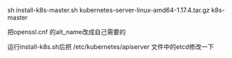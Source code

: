 sh install-k8s-master.sh kubernetes-server-linux-amd64-1.17.4.tar.gz k8s-master

把openssl.cnf 的alt_name改成自己需要的

运行install-k8s.sh后把 /etc/kubernetes/apiserver 文件中的etcd修改一下

